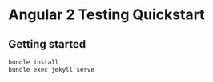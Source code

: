 # Angular 2 Testing Quickstart

## Getting started

~~~bash
bundle install
bundle exec jekyll serve
~~~
